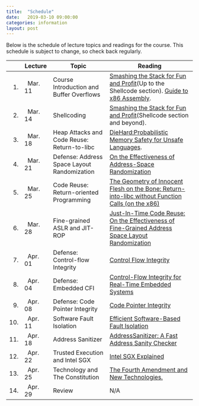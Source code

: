 ```yaml
---
title:  "Schedule"
date:   2019-03-10 09:00:00
categories: information 
layout: post
---
```


Below is the schedule of lecture topics and readings for the course.
This schedule is subject to change, so check back regularly.

||Lecture | Topic | Reading
---:|---|---|---
1. | &nbsp;&nbsp;Mar. 11 &nbsp;&nbsp;| Course Introduction and Buffer Overflows | [Smashing the Stack for Fun and Profit][smashing](Up to the Shellcode section). [Guide to x86 Assembly][x86asm].
2. | &nbsp;&nbsp;Mar. 14 | Shellcoding |  [Smashing the Stack for Fun and Profit][smashing](Shellcode section and beyond).
3. | &nbsp;&nbsp;Mar. 18 | Heap Attacks and Code Reuse: Return-to-libc | [DieHard:Probabilistic Memory Safety for Unsafe Languages][diehard].
4. | &nbsp;&nbsp;Mar. 21 | Defense: Address Space Layout Randomization &nbsp;&nbsp;&nbsp;| [On the Effectiveness of Address-Space Randomization][aslr]
5. | &nbsp;&nbsp;Mar. 25 | Code Reuse: Return-oriented Programming | [The Geometry of Innocent Flesh on the Bone: Return-into-libc without Function Calls (on the x86)][rop]
6. | &nbsp;&nbsp;Mar. 28 | Fine-grained ASLR and JIT-ROP | [Just-In-Time Code Reuse: On the Effectiveness of Fine-Grained Address Space Layout Randomization][jitrop]
7. | &nbsp;&nbsp;Apr. 01 | Defense: Control-flow Integrity | [Control Flow Integrity][cfi]
8. | &nbsp;&nbsp;Apr. 04 | Defense: Embedded  CFI  | [Control-Flow Integrity for Real-Time Embedded Systems][recfish]
9. | &nbsp;&nbsp;Apr. 08 | Defense: Code Pointer Integrity | [Code Pointer Integrity][cpi]
10. | &nbsp;&nbsp;Apr. 11 | Software Fault Isolation | [Efficient Software-Based Fault Isolation][sfi]
11. | &nbsp;&nbsp;Apr. 18 | Address Sanitizer | [AddressSanitizer: A Fast Address Sanity Checker][address] 
12. | &nbsp;&nbsp;Apr. 22 | Trusted Execution and Intel SGX | [Intel SGX Explained][sgx]
13. | &nbsp;&nbsp;Apr. 25 | Technology and The Constitution | [The Fourth Amendment and New Technologies.][kerr]
14. | &nbsp;&nbsp;Apr. 29 | Review | N/A

[smashing]:/papers/stacksmashing.pdf
[x86asm]:http://www.cs.virginia.edu/~evans/cs216/guides/x86.html
[diehard]:papers/diehard.pdf
[aslr]:papers/aslr.pdf
[rop]:papers/rop_ccs07.pdf
[jitrop]:papers/jitrop.pdf
[cfi]:papers/cfi.pdf
[recfish]:papers/recfish_rtas.pdf
[cpi]:papers/cpi.pdf
[sfi]:papers/sfi.pdf
[sgx]:papers/intel_sgx.pdf
[address]:papers/address_san.pdf
[kerr]:papers/kerr_fourth.pdf
